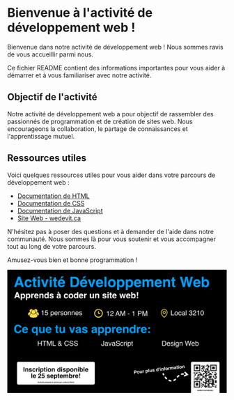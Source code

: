 # Bienvenue à l'activité de développement web !

Bienvenue dans notre activité de développement web ! Nous sommes ravis de vous accueillir parmi nous.

Ce fichier README contient des informations importantes pour vous aider à démarrer et à vous familiariser avec notre activité. 

## Objectif de l'activité

Notre activité de développement web a pour objectif de rassembler des passionnés de programmation et de création de sites web. Nous encourageons la collaboration, le partage de connaissances et l'apprentissage mutuel.

## Ressources utiles

Voici quelques ressources utiles pour vous aider dans votre parcours de développement web :

- [Documentation de HTML](https://developer.mozilla.org/fr/docs/Web/HTML)
- [Documentation de CSS](https://developer.mozilla.org/fr/docs/Web/CSS)
- [Documentation de JavaScript](https://developer.mozilla.org/fr/docs/Web/JavaScript)
- [Site Web - wedevit.ca](https://wedevit.ca)

N'hésitez pas à poser des questions et à demander de l'aide dans notre communauté. Nous sommes là pour vous soutenir et vous accompagner tout au long de votre parcours.

Amusez-vous bien et bonne programmation !

<img alt="Image de développement web" src="./web developement.png">